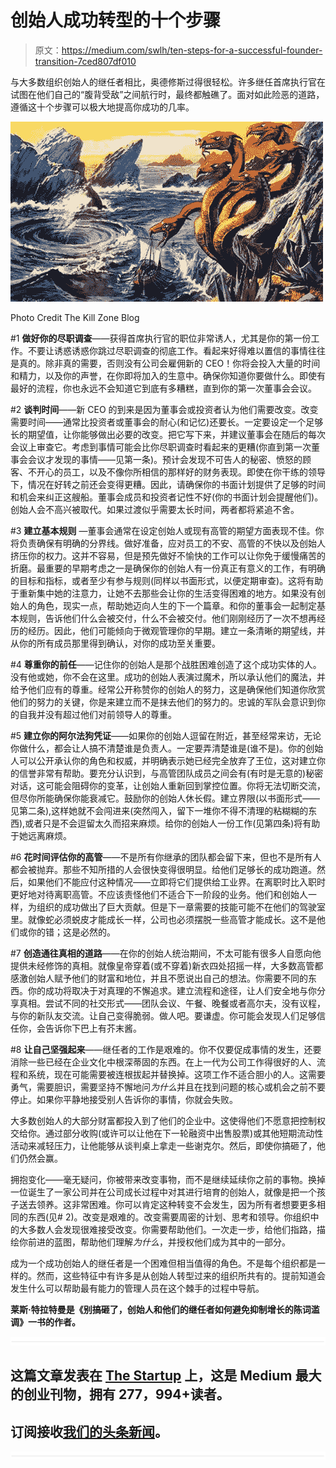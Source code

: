 # 创始人成功转型的十个步骤

> 原文：<https://medium.com/swlh/ten-steps-for-a-successful-founder-transition-7ced807df010>

与大多数组织创始人的继任者相比，奥德修斯过得很轻松。许多继任首席执行官在试图在他们自己的“腹背受敌”之间航行时，最终都触礁了。面对如此险恶的道路，遵循这十个步骤可以极大地提高你成功的几率。

![](img/c9048494d7ad6e61229def9a9fb0a297.png)

Photo Credit The Kill Zone Blog

#1 **做好你的尽职调查**——获得首席执行官的职位非常诱人，尤其是你的第一份工作。不要让诱惑诱惑你跳过尽职调查的彻底工作。看起来好得难以置信的事情往往是真的。除非真的需要，否则没有公司会雇佣新的 CEO！你将会投入大量的时间和精力，以及你的声誉，在你即将加入的生意中。确保你知道你要做什么。即使有最好的流程，你也永远不会知道它到底有多糟糕，直到你的第一次董事会会议。

#2 **谈判时间**——新 CEO 的到来是因为董事会或投资者认为他们需要改变。改变需要时间——通常比投资者或董事会的耐心(和记忆)还要长。一定要设定一个足够长的期望值，让你能够做出必要的改变。把它写下来，并建议董事会在随后的每次会议上审查它。考虑到事情可能会比你尽职调查时看起来的更糟(你直到第一次董事会会议才发现的事情——见第一条)。预计会发现不可告人的秘密、愤怒的顾客、不开心的员工，以及不像你所相信的那样好的财务表现。即使在你干练的领导下，情况在好转之前还会变得更糟。因此，请确保你的书面计划提供了足够的时间和机会来纠正这艘船。董事会成员和投资者记性不好(你的书面计划会提醒他们)。创始人会不高兴被取代。如果过渡似乎需要太长时间，两者都将紧追不舍。

#3 **建立基本规则** —董事会通常在设定创始人或现有高管的期望方面表现不佳。你将负责确保有明确的分界线。做好准备，应对员工的不安、高管的不快以及创始人挤压你的权力。这并不容易，但是预先做好不愉快的工作可以让你免于缓慢痛苦的折磨。最重要的早期考虑之一是确保你的创始人有一份真正有意义的工作，有明确的目标和指标，或者至少有参与规则(同样以书面形式，以便定期审查)。这将有助于重新集中她的注意力，让她不去那些会让你的生活变得困难的地方。如果没有创始人的角色，现实一点，帮助她迈向人生的下一个篇章。和你的董事会一起制定基本规则，告诉他们什么会被交付，什么不会被交付。他们刚刚经历了一次不想再经历的经历。因此，他们可能倾向于微观管理你的早期。建立一条清晰的期望线，并从你的所有成员那里得到确认，对你的成功至关重要。

#4 **尊重你的前任**——记住你的创始人是那个战胜困难创造了这个成功实体的人。没有他或她，你不会在这里。成功的创始人表演过魔术，所以承认他们的魔法，并给予他们应有的尊重。经常公开称赞你的创始人的努力，这是确保他们知道你欣赏他们的努力的关键，你是来建立而不是抹去他们的努力的。忠诚的军队会意识到你的自我并没有超过他们对前领导人的尊重。

#5 **建立你的阿尔法狗凭证**——如果你的创始人逗留在附近，甚至经常来访，无论你做什么，都会让人搞不清楚谁是负责人。一定要弄清楚谁是(谁不是)。你的创始人可以公开承认你的角色和权威，并明确表示她已经完全放弃了王位，这对建立你的信誉非常有帮助。要充分认识到，与高管团队成员之间会有(有时是无意的)秘密对话，这可能会阻碍你的变革，让创始人重新回到掌控位置。你将无法切断交流，但尽你所能确保你能衰减它。鼓励你的创始人休长假。建立界限(以书面形式——见第二条),这样她就不会闯进来(突然闯入，留下一堆你不得不清理的粘糊糊的东西),或者只是不会逗留太久而招来麻烦。给你的创始人一份工作(见第四条)将有助于她远离麻烦。

#6 **花时间评估你的高管**——不是所有你继承的团队都会留下来，但也不是所有人都会被抛弃。那些不知所措的人会很快变得很明显。给他们足够长的成功跑道。然后，如果他们不能应付这种情况——立即将它们提供给工业界。在离职时比入职时更好地对待离职高管。不应该责怪他们不适合下一阶段的业务。他们和创始人一样，为组织的成功做出了巨大贡献。但是下一章需要的技能可能不在他们的驾驶室里。就像蛇必须蜕皮才能成长一样，公司也必须摆脱一些高管才能成长。这不是他们或你的错；这是必然的。

#7 **创造通往真相的道路**——在你的创始人统治期间，不太可能有很多人自愿向他提供未经修饰的真相。就像皇帝穿着(或不穿着)新衣四处招摇一样，大多数高管都感激创始人赋予他们的财富和地位，并且不愿说出自己的想法。你需要不同的东西。你的成功将取决于对真理的不懈追求。建立流程和途径，让人们安全地与你分享真相。尝试不同的社交形式——团队会议、午餐、晚餐或者高尔夫，没有议程，与你的新队友交流。让自己变得脆弱。做人吧。要谦虚。你可能会发现人们足够信任你，会告诉你下巴上有芥末酱。

#8 **让自己坚强起来**——继任者的工作是艰难的。你不仅要促成事情的发生，还要消除一些已经在企业文化中根深蒂固的东西。在上一代为公司工作得很好的人、流程和系统，现在可能需要被连根拔起并替换掉。这项工作不适合胆小的人。这需要勇气，需要胆识，需要坚持不懈地问*为什么*并且在找到问题的核心或机会之前不要停止。如果你平静地接受别人告诉你的事情，你就会失败。

大多数创始人的大部分财富都投入到了他们的企业中。这使得他们不愿意把控制权交给你。通过部分收购(或许可以让他在下一轮融资中出售股票)或其他短期流动性活动来减轻压力，让他能够从谈判桌上拿走一些谢克尔。然后，即使你搞砸了，他们仍然会赢。

拥抱变化——毫无疑问，你被带来改变事物，而不是继续延续你之前的事物。换掉一位诞生了一家公司并在公司成长过程中对其进行培育的创始人，就像是把一个孩子送去领养。这非常困难。你可以肯定这种转变不会发生，因为所有者想要更多相同的东西(见# 2)。改变是艰难的。改变需要周密的计划、思考和领导。你组织中的大多数人会发现很难接受改变。你需要帮助他们。一次走一步，给他们指路，描绘你前进的蓝图，帮助他们理解*为什么*，并授权他们成为其中的一部分。

成为一个成功创始人的继任者是一个困难但相当值得的角色。不是每个组织都是一样的。然而，这些特征中有许多是从创始人转型过来的组织所共有的。提前知道会发生什么可以帮助最有能力的管理人员在这个棘手的过程中导航。

**莱斯·特拉特曼是《别搞砸了，创始人和他们的继任者如何避免抑制增长的陈词滥调》一书的作者。**

![](img/731acf26f5d44fdc58d99a6388fe935d.png)

## 这篇文章发表在 [The Startup](https://medium.com/swlh) 上，这是 Medium 最大的创业刊物，拥有 277，994+读者。

## 订阅接收[我们的头条新闻](http://growthsupply.com/the-startup-newsletter/)。

![](img/731acf26f5d44fdc58d99a6388fe935d.png)